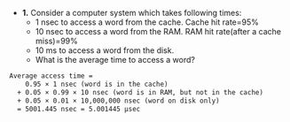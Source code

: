 - **1.** Consider a computer system which takes following times:
  - 1 nsec to access a word from the cache. Cache hit rate=95%
  - 10 nsec to access a word from the RAM. RAM hit rate(after a cache miss)=99%
  - 10 ms to access a word from the disk. 
  - What is the average time to access a word?
```html
Average access time =
    0.95 × 1 nsec (word is in the cache)
  + 0.05 × 0.99 × 10 nsec (word is in RAM, but not in the cache)
  + 0.05 × 0.01 × 10,000,000 nsec (word on disk only)
  = 5001.445 nsec = 5.001445 μsec
```

